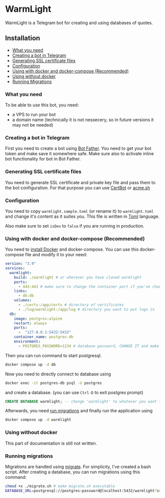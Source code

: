 # WarmLight
WarmLight is a Telegram bot for creating and using databases of quotes.

## Installation
- [What you need](#what-you-need)
- [Creating a bot in Telegram](#creating-a-bot-in-telegram)
- [Generating SSL certificate files](#generating-ssl-certificate-files)
- [Configuration](#configuration)
- [Using with docker and docker-compose (Recommended)](#using-with-docker-and-docker-compose-recommended)
- [Using without docker](#using-without-docker)
- [Running Migrations](#running-migrations)

### What you need
To be able to use this bot, you need:
- a VPS to run your bot
- a domain name (technically it is not nessecery, so in future versions it may not be needed)

### Creating a bot in Telegram
First you need to create a bot using [Bot Father](t.me/botfather). You need to get your bot token and make save it somewhere safe. Make sure also to activate inline bot functionality for bot in Bot Father. 

### Generating SSL certificate files
You need to generate SSL certificate and private key file and pass them to the bot configuration. For that purpose you can use [CertBot](https://certbot.eff.org/) or [acme.sh](acme.sh)

### Configuration
You need to copy `warmlight.sample.toml` (or rename it) to `warmlight.toml` and change it's content as it suites you. This file is written in [Toml](https://github.com/toml-lang/toml) language. 

Also make sure to set `isDev` to `false` if you are running in production.

### Using with docker and docker-compose (Recommended)
You need to [install Docker](https://docs.docker.com/engine/install/) and docker-compose. You can use this docker-compose file and modify it to your need:
```yaml
version: "3.9"
services:
  warmlight:
    build: ./warmlight # or wherever you have cloned warmlight
    ports:
      - 443:443 # make sure to change the container port if you've changed it in 'warmlight.toml'
    links:
      - db:db
    volumes:
      - ./certs:/app/certs # directory of certificates
      - ./log/warmlight:/app/log # directory you want to put logs in
  db:
    image: postgres:alpine
    restart: always
    ports:
      -  "127.0.0.1:5432:5432"
    container_name: postgres-db
    environment:
      - POSTGRES_PASSWORD=1234 # database password, CHANGE IT and make sure it matches password in 'warmlight.toml'
```

Then you can run command to start postgresql.
```bash 
docker compose up -d db
``` 
Now you need to directly connect to database using 
```bash 
docker exec -it postgres-db psql -U postgres
```
and create a database. (you can use `Ctrl-D` to exit postgres prompt)
```sql
CREATE DATABASE warmlight; -- change 'warmlight' to whatever you want the database name to be
```
Afterwards, you need [run migrations](#running-migrations) and finally run the application using
```bash
docker compose up -d warmlight
```

### Using without docker
This part of documentation is still not written.

### Running migrations
Migrations are handled using [migrate](https://github.com/golang-migrate/migrate/). For simplicity, I've created a bash script. After creating a database, you can run migrations using this command:
```bash
chmod +x ./migrate.sh # make migrate.sh executable
DATABASE_URL=postgresql://postgres:password@localhost:5432/warmlight?sslmode=disable ./migrate.sh
```





